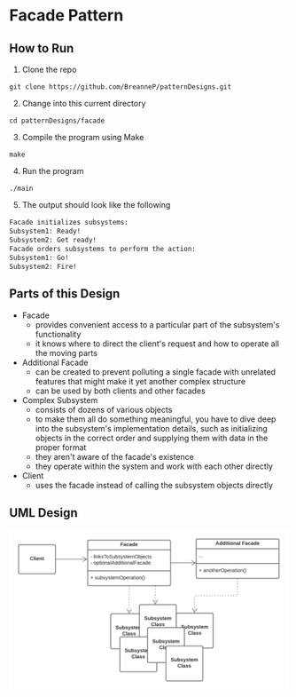 # Facade Pattern

## How to Run
1. Clone the repo
```
git clone https://github.com/BreanneP/patternDesigns.git
```

2. Change into this current directory
```
cd patternDesigns/facade
```

3. Compile the program using Make
```
make
```

4. Run the program
```
./main
```

5. The output should look like the following
```
Facade initializes subsystems:
Subsystem1: Ready!
Subsystem2: Get ready!
Facade orders subsystems to perform the action:
Subsystem1: Go!
Subsystem2: Fire!
```

## Parts of this Design
* Facade
    * provides convenient access to a particular part of the subsystem's functionality
    * it knows where to direct the client's request and how to operate all the moving parts
* Additional Facade
    * can be created to prevent polluting a single facade with unrelated features that might make it yet another complex structure
    * can be used by both clients and other facades
* Complex Subsystem
    * consists of dozens of various objects
    * to make them all do something meaningful, you have to dive deep into the subsystem's implementation details, such as initializing objects in the correct order and supplying them with data in the proper format
    * they aren't aware of the facade's existence
    * they operate within the system and work with each other directly
* Client
    * uses the facade instead of calling the subsystem objects directly

## UML Design

![Alt text](FacadePattern.png?raw=true "Title") 
